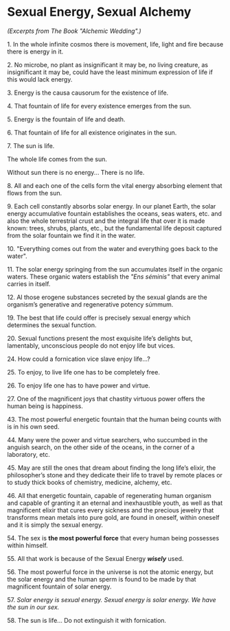 # Sexual Energy, Sexual Alchemy

_(Excerpts from The Book "Alchemic Wedding".)_

1\. In the whole infinite cosmos there is movement, life, light and fire because there is energy in it.  

2\. No microbe, no plant as insignificant it may be, no living creature, as insignificant it may be, could have the least minimum expression of life if this would lack energy.

3\. Energy is the causa causorum for the existence of life.

4\. That fountain of life for every existence emerges from the sun.

5\. Energy is the fountain of life and death.

6\. That fountain of life for all existence originates in the sun.

7\. The sun is life.  

   The whole life comes from the sun.  

   Without sun there is no energy... There is no life.  
   
8\. All and each one of the cells form the vital energy absorbing element that flows from the sun.
   
9\. Each cell constantly absorbs solar energy.  In our planet Earth, the solar energy accumulative   fountain establishes the oceans, seas waters, etc. and also the whole terrestrial crust and the integral life that over it is made known: trees, shrubs, plants, etc., but the fundamental life deposit captured from the solar fountain we find it in the water.  

10\. "Everything comes out from the water and everything goes back to the water".

11\. The solar energy springing from the sun accumulates itself in the organic waters.  These organic waters establish the _"Ens séminis"_ that every animal carries in itself.

12\. Al those erogene substances secreted by the sexual glands are the organism’s generative and regenerative potency súmmum.



19\.  The best that life could offer is precisely sexual energy which determines the sexual function. 

20\.  Sexual functions present the most exquisite life’s delights but, lamentably, unconscious people do not enjoy life but vices. 


24\.  How could a fornication vice slave enjoy life…?

25\.  To enjoy, to live life one has to be completely free.

26\.  To enjoy life one has to have power and virtue.


27\. One of the magnificent joys that chastity virtuous power offers the human being is happiness.


43\. The most powerful energetic fountain that the human being counts with is in his own seed.

44\. Many were the power and virtue searchers, who succumbed in the anguish search, on the other side of the oceans, in the corner of a laboratory, etc.  

45\. May are still the ones that dream about finding the long life’s elixir, the philosopher’s stone and they dedicate their life to travel by remote places or to study thick books of chemistry, medicine, alchemy, etc.  

46\. All that energetic fountain, capable of regenerating human organism and capable of granting it an eternal and inexhaustible youth, as well as that magnificent elixir that cures every sickness and the precious jewelry that transforms mean metals into pure gold, are found in oneself, within oneself and it is simply the sexual energy.


54\. The sex is **the most powerful force** that every human being possesses within himself.

55\. All that work is because of the Sexual Energy _**wisely**_ used.

56\. The most powerful force in the universe is not the atomic energy, but the solar energy and the human sperm is found to be made by that magnificent fountain of solar energy.

57\. _Solar energy is sexual energy. Sexual energy is solar energy. We have the sun in our sex._

58\. The sun is life...  Do not extinguish it with fornication.
